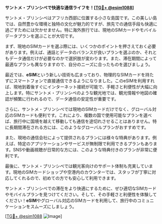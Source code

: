 **サントメ・プリンシペで快適な通信ライフを！[[TG💪+ @esim1088](https://t.me/s/esim1088)]**

サントメ・プリンシペはアフリカ西部に位置する小さな島国です。この美しい島では、自然豊かな環境と独特の文化が魅力的ですが、旅先での通信手段も快適に過ごすためには欠かせません。特に海外旅行では、現地のSIMカードやモバイルデータプランを選ぶことが大切です。

まず、現地のSIMカードを選ぶ際には、いくつかのポイントを押さえておく必要があります。例えば、通話とデータのバランスが良いプランを選ぶのか、それともデータ通信だけが必要なのかで選択肢が変わります。また、滞在期間によって最適なプランも異なりますので、自分のニーズに合ったものを選びましょう。

最近では、**eSIM**という新しい技術も広まっており、物理的なSIMカードを持たずにスマートフォンで直接通信できるようになりました。このeSIMを利用すれば、現地到着後すぐにインターネット接続が可能で、手軽さと利便性が大幅に向上します。特にサントメ・プリンシペのような観光地では、観光情報や地図の確認が頻繁に行われるので、データ通信の安定性が重要です。

さらに、サントメ・プリンシペでは現地のSIMカードだけでなく、グローバル対応のSIMカードも便利です。これにより、複数の国で使用可能なプランを選べば、旅行中に国境を越えて移動しても通信を途切れさせることはありません。特に長期間滞在される方には、このようなグローバルプランがおすすめです。

また、現地の通信会社によって提供されるプランには様々な特典があります。例えば、特定のアプリケーションやサービスが無制限で利用できるプランもあります。SNSや動画視聴が日常的な方には、このような特典付きのプランが非常に便利です。

最後に、サントメ・プリンシペでは観光客向けのサポート体制も充実しています。現地のSIMカードショップや空港内のカウンターでは、スタッフが丁寧に対応してくれるので、初めての方でも安心して利用できます。

サントメ・プリンシペでの滞在をより快適にするために、ぜひ適切なSIMカードやモバイルプランを見つけてください。そして、その手軽さと利便性を体験してください！**eSIM**やグローバル対応のSIMカードを利用して、旅行中のコミュニケーションをスムーズにしましょう。

[[TG💪+ @esim1088](https://t.me/s/esim1088) ![Image](https://i.postimg.cc/Y0z9fWf4/image.png)]